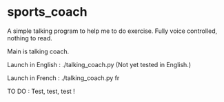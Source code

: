 # sports_coach


A simple talking program to help me to do exercise. Fully voice controlled, nothing to read.

Main is talking coach.

Launch in English :
  ./talking_coach.py (Not yet tested in English.)

Launch in French :
  ./talking_coach.py fr
  
TO DO :
  Test, test, test !
